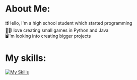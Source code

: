 #  About Me:
❗❗Hello, I'm a high school student which started programming<br>🐍🍵I love creating small games in Python and Java<br>🖥️I'm looking into creating bigger projects

# My skills:
[![My Skills](https://skillicons.dev/icons?i=java,cpp,git,github,py,pycharm,vscode,androidstudio)](https://skillicons.dev)
